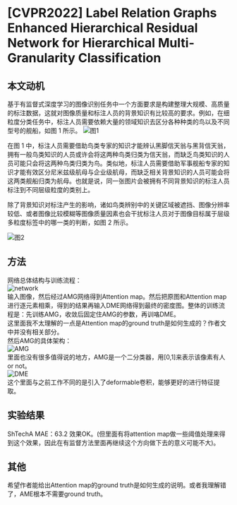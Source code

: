 
# [CVPR2022] Label Relation Graphs Enhanced Hierarchical Residual Network for Hierarchical Multi-Granularity Classification

## 本文动机
基于有监督式深度学习的图像识别任务中一个方面要求是构建整理大规模、高质量的标注数据，这就对图像质量和标注人员的背景知识有比较高的要求。例如，在细粒度分类任务中，标注人员需要依赖大量的领域知识去区分各种种类的鸟以及不同型号的舰船，如图 1 所示。
![图1](图1.png)  

在图 1 中，标注人员需要借助鸟类专家的知识才能辨认黑脚信天翁与黑背信天翁，拥有一般鸟类知识的人员或许会将这两种鸟类归类为信天翁，而缺乏鸟类知识的人员可能只会将这两种鸟类归类为鸟。类似地，标注人员需要借助军事舰船专家的知识才能有效区分尼米兹级航母与企业级航母，而缺乏相关背景知识的人员可能会将这两类舰船归类为航母。也就是说，同一张图片会被拥有不同背景知识的标注人员标注到不同层级粒度的类别上。

除了背景知识对标注产生的影响，诸如鸟类辨别中的关键区域被遮挡、图像分辨率较低、或者图像比较模糊等图像质量因素也会干扰标注人员对于图像目标属于层级多粒度标签中的哪一类的判断，如图 2 所示。

![图2](图2.png)  
## 方法
网络总体结构与训练流程：  
![network](network.png)  
输入图像，然后经过AMG网络得到Attention map。然后把原图和Attention map进行逐元素相乘，得到的结果再输入DME网络得到最终的密度图。整体的训练流程是：先训练AMG，收敛后固定住AMG的参数，再训咯DME。  
这里面我不太理解的一点是Attention map的ground truth是如何生成的？作者文中并没有相关部分。  
然后AMG的具体架构：  
![AMG](AMG.png)  
里面也没有很多值得说的地方，AMG是一个二分类器，用[0,1]来表示该像素有人or not。  
![DME](DME.png)  
这个里面与之前工作不同的是引入了deformable卷积，能够更好的进行特征提取。  

## 实验结果
ShTechA MAE：63.2 效果OK。(但里面有将attention map做一些阈值处理来得到这个效果，因此在有监督方法里面再继续这个方向做下去的意义可能不大)。

## 其他
希望作者能给出Attention map的ground truth是如何生成的说明。或者我理解错了，AME根本不需要ground truth。
